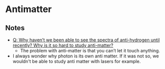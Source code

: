# Antimatter

## Notes

* [Q: Why haven’t we been able to see the spectra of anti-hydrogen until recently? Why is it so hard to study anti-matter?](http://www.askamathematician.com/2017/03/q-why-havent-we-been-able-to-see-the-spectra-of-anti-hydrogen-until-recently-why-is-it-so-hard-to-study-anti-matter/)
  * The problem with anti-matter is that you can’t let it touch anything.
* I always wonder why photon is its own anti matter. If it was not so, we wouldn't be able to study anti matter with lasers for example.

